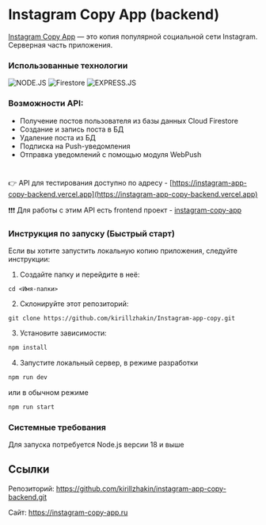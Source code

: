 # Instagram Copy App (backend)

[Instagram Copy App](https://instagram-copy-app.ru) — это копия популярной социальной сети Instagram. Серверная часть приложения.

### Использованные технологии

![NODE.JS](https://img.shields.io/badge/Node.js-172F45?style=for-the-badge&logo=node.js)
![Firestore](https://img.shields.io/badge/Firestore-172F45?style=for-the-badge&logo=firebase)
![EXPRESS.JS](https://img.shields.io/badge/Express-172F45?style=for-the-badge&logo=express)

### Возможности API:

- Получение постов пользователя из базы данных Cloud Firestore
- Создание и запись поста в БД
- Удаление поста из БД
- Подписка на Push-уведомления
- Отправка уведомлений с помощью модуля WebPush

#

👉 API для тестирования доступно по адресу - [https://instagram-app-copy-backend.vercel.app](https://instagram-app-copy-backend.vercel.app)

❗️❗️❗️ Для работы с этим API есть frontend проект - [instagram-copy-app](https://github.com/kirillzhakin/Instagram-app-copy)

### Инструкция по запуску (Быстрый старт)

Если вы хотите запустить локальную копию приложения, следуйте инструкции:

1. Создайте папку и перейдите в неё:

```
cd <Имя-папки>
```

2. Склонируйте этот репозиторий:

```
git clone https://github.com/kirillzhakin/Instagram-app-copy.git
```

3. Установите зависимости:

```sh
npm install
```

4. Запустите локальный сервер, в режиме разработки

```sh
npm run dev
```

или в обычном режиме

```sh
npm run start
```

### Системные требования

Для запуска потребуется Node.js версии 18 и выше

## Ссылки

Репозиторий: https://github.com/kirillzhakin/instagram-app-copy-backend.git

Сайт: https://instagram-copy-app.ru

